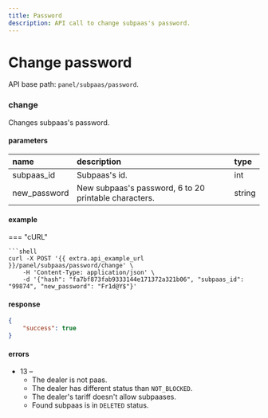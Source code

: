 ```yaml
---
title: Password
description: API call to change subpaas's password.
---
```


# Change password

API base path: `panel/subpaas/password`.

### change 

Changes subpaas's password.

#### parameters

| name | description | type|
| :------ | :------ | :----- |
| subpaas_id | Subpaas's id. | int |
| new_password | New subpaas's password, 6 to 20 printable characters. | string |

#### example

=== "cURL"

    ```shell
    curl -X POST '{{ extra.api_example_url }}/panel/subpaas/password/change' \
        -H 'Content-Type: application/json' \ 
        -d '{"hash": "fa7bf873fab9333144e171372a321b06", "subpaas_id": "99874", "new_password": "Fr1d@Y$"}'

#### response

```json
{
    "success": true
}
```

#### errors

* 13 –
    * The dealer is not paas.
    * The dealer has different status than `NOT_BLOCKED`.
    * The dealer's tariff doesn't allow subpaases.
    * Found subpaas is in `DELETED` status.


